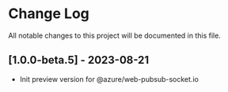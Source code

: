
# Change Log

All notable changes to this project will be documented in this file.

## [1.0.0-beta.5] - 2023-08-21

- Init preview version for @azure/web-pubsub-socket.io